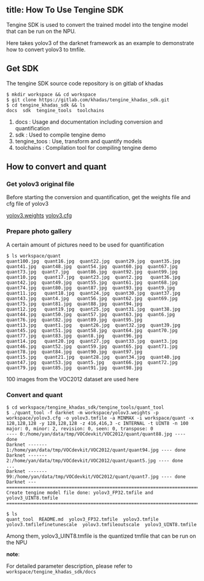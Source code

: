 title: How To Use Tengine SDK
---

Tengine SDK is used to convert the trained model into the tengine model that can be run on the NPU.

Here takes yolov3 of the darknet framework as an example to demonstrate how to convert yolov3 to tmfile.

## Get SDK

The tengine SDK source code repository is on gitlab of khadas

```shell
$ mkdir workspace && cd workspace
$ git clone https://gitlab.com/khadas/tengine_khadas_sdk.git
$ cd tengine_khadas_sdk && ls
docs  sdk  tengine_tools  toolchains
```

1. docs : Usage and documentation including conversion and quantification
2. sdk  : Used to compile tengine demo
3. tengine_toos : Use, transform and quantify models
4. toolchains : Compilation tool for compiling tengine demo


## How to convert and quant

### Get yolov3 original file

Before starting the conversion and quantification, get the weights file and cfg file of yolov3

[yolov3.weights](https://pjreddie.com/media/files/yolov3.weights)
[yolov3.cfg](https://github.com/yan-wyb/darknet/blob/master/cfg/yolov3.cfg)

### Prepare photo gallery

A certain amount of pictures need to be used for quantification


```shell
$ ls workspace/quant
quant100.jpg  quant16.jpg  quant22.jpg  quant29.jpg  quant35.jpg  quant41.jpg  quant48.jpg  quant54.jpg  quant60.jpg  quant67.jpg  quant73.jpg  quant7.jpg   quant86.jpg  quant92.jpg  quant99.jpg
quant10.jpg   quant17.jpg  quant23.jpg  quant2.jpg   quant36.jpg  quant42.jpg  quant49.jpg  quant55.jpg  quant61.jpg  quant68.jpg  quant74.jpg  quant80.jpg  quant87.jpg  quant93.jpg  quant9.jpg
quant11.jpg   quant18.jpg  quant24.jpg  quant30.jpg  quant37.jpg  quant43.jpg  quant4.jpg   quant56.jpg  quant62.jpg  quant69.jpg  quant75.jpg  quant81.jpg  quant88.jpg  quant94.jpg
quant12.jpg   quant19.jpg  quant25.jpg  quant31.jpg  quant38.jpg  quant44.jpg  quant50.jpg  quant57.jpg  quant63.jpg  quant6.jpg   quant76.jpg  quant82.jpg  quant89.jpg  quant95.jpg
quant13.jpg   quant1.jpg   quant26.jpg  quant32.jpg  quant39.jpg  quant45.jpg  quant51.jpg  quant58.jpg  quant64.jpg  quant70.jpg  quant77.jpg  quant83.jpg  quant8.jpg   quant96.jpg
quant14.jpg   quant20.jpg  quant27.jpg  quant33.jpg  quant3.jpg   quant46.jpg  quant52.jpg  quant59.jpg  quant65.jpg  quant71.jpg  quant78.jpg  quant84.jpg  quant90.jpg  quant97.jpg
quant15.jpg   quant21.jpg  quant28.jpg  quant34.jpg  quant40.jpg  quant47.jpg  quant53.jpg  quant5.jpg   quant66.jpg  quant72.jpg  quant79.jpg  quant85.jpg  quant91.jpg  quant98.jpg
```

100 images from the VOC2012 dataset are used here

### Convert and quant

```
$ cd workspace/tengine_khadas_sdk/tengine_tools/quant_tool
$ ./quant_tool -f darknet -m workspace/yolov3.weights -p workspace/yolov3.cfg -o yolov3.tmfile -a MINMAX -i workspace/quant -x 128,128,128 -y 128,128,128 -z 416,416,3 -c INTERNAL -t UINT8 -n 100
major: 0, minor: 2, revision: 0, seen: 0, transpose: 0
---- 0:/home/yan/data/tmp/VOCdevkit/VOC2012/quant/quant88.jpg ---- done
Darknet ------- 1:/home/yan/data/tmp/VOCdevkit/VOC2012/quant/quant94.jpg ---- done
Darknet ------- 2:/home/yan/data/tmp/VOCdevkit/VOC2012/quant/quant5.jpg ---- done
...
Darknet ------- 99:/home/yan/data/tmp/VOCdevkit/VOC2012/quant/quant7.jpg ---- done
Darknet ---===================================================================================
Create tengine model file done: yolov3_FP32.tmfile and yolov3_UINT8.tmfile
===================================================================================

```

```shell
$ ls
quant_tool  README.md  yolov3_FP32.tmfile  yolov3.tmfile  yolov3.tmfilefinetunescale  yolov3.tmfileoutscale  yolov3_UINT8.tmfile
```

Among them, yolov3_UINT8.tmfile is the quantized tmfile that can be run on the NPU

**note**:

For detailed parameter description, please refer to `workspace/tengine_khadas_sdk/docs`

